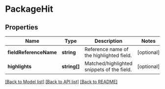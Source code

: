 # PackageHit

## Properties
Name | Type | Description | Notes
------------ | ------------- | ------------- | -------------
**fieldReferenceName** | **string** | Reference name of the highlighted field. | [optional] 
**highlights** | **string[]** | Matched/highlighted snippets of the field. | [optional] 

[[Back to Model list]](../README.md#documentation-for-models) [[Back to API list]](../README.md#documentation-for-api-endpoints) [[Back to README]](../README.md)


